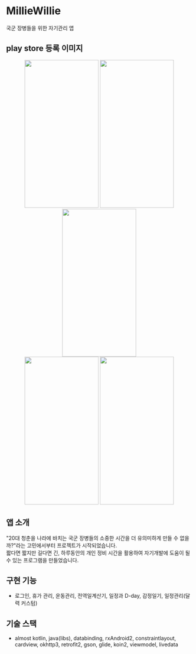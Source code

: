 # MillieWillie

국군 장병들을 위한 자기관리 앱 

## play store 등록 이미지
<p align="center">
<img src="https://user-images.githubusercontent.com/63052973/125058576-60237080-e0e5-11eb-8f84-0b002ce52da4.jpg" width="200" height="400">
<img src="https://user-images.githubusercontent.com/63052973/125058562-5dc11680-e0e5-11eb-84d7-f11cbda9fd59.jpg" width="200" height="400">
<img src="https://user-images.githubusercontent.com/63052973/125058568-5ef24380-e0e5-11eb-8770-5fb148f8ed61.jpg" width="200" height="400">
  <br />
<img src="https://user-images.githubusercontent.com/63052973/125058570-5ef24380-e0e5-11eb-8a74-9bccbd983197.jpg" width="200" height="400">
<img src="https://user-images.githubusercontent.com/63052973/125058573-5f8ada00-e0e5-11eb-9caf-b5872c9fb056.jpg" width="200" height="400">
</P>

## 앱 소개

"20대 청춘을 나라에 바치는 국군 장병들의 소중한 시간을 더 유의미하게 만들 수 없을까?"라는 고민에서부터
프로젝트가 시작되었습니다.
<br />짧다면 짧지만 길다면 긴,
하루동안의 개인 정비 시간을 활용하여 자기개발에 도움이 될 수 있는 프로그램을 만들었습니다.

## 구현 기능

- 로그인, 휴가 관리, 운동관리, 전역일계산기, 일정과 D-day, 감정일기, 일정관리(달력 커스텀)

## 기술 스택
- almost kotlin, java(libs), databinding, rxAndroid2, constraintlayout, cardview, okhttp3, retrofit2, gson, glide, koin2, viewmodel, livedata
<br />
<br />
<br />


